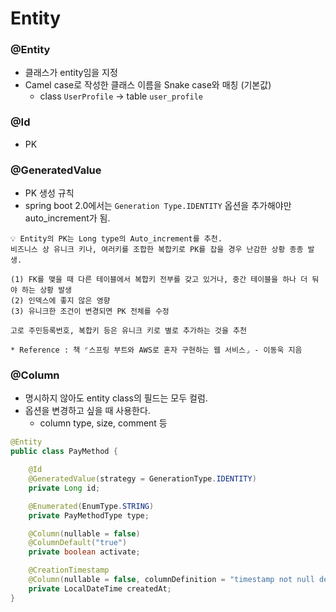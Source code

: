 # Entity
### @Entity
- 클래스가 entity임을 지정
- Camel case로 작성한 클래스 이름을 Snake case와 매칭 (기본값)
   - class `UserProfile` -> table `user_profile`

### @Id
- PK

### @GeneratedValue
- PK 생성 규칙
- spring boot 2.0에서는 `Generation Type.IDENTITY` 옵션을 추가해야만 auto_increment가 됨.

```
💡 Entity의 PK는 Long type의 Auto_increment를 추천.
비즈니스 상 유니크 키나, 여러키를 조합한 복합키로 PK를 잡을 경우 난감한 상황 종종 발생.

(1) FK를 맺을 때 다른 테이블에서 복합키 전부를 갖고 있거나, 중간 테이블을 하나 더 둬야 하는 상황 발생
(2) 인덱스에 좋지 않은 영향
(3) 유니크한 조건이 변경되면 PK 전체를 수정

고로 주민등록번호, 복합키 등은 유니크 키로 별로 추가하는 것을 추천

* Reference : 책 ⌜스프링 부트와 AWS로 혼자 구현하는 웹 서비스⌟ - 이동욱 지음
```

### @Column
- 명시하지 않아도 entity class의 필드는 모두 컬럼.
- 옵션을 변경하고 싶을 때 사용한다.
   - column type, size, comment 등

```java
@Entity
public class PayMethod {

	@Id
	@GeneratedValue(strategy = GenerationType.IDENTITY)
	private Long id;

	@Enumerated(EnumType.STRING)
	private PayMethodType type;

	@Column(nullable = false)
	@ColumnDefault("true")
	private boolean activate;

	@CreationTimestamp
	@Column(nullable = false, columnDefinition = "timestamp not null default current_timestamp")
	private LocalDateTime createdAt;
}
```
